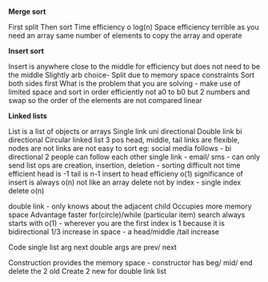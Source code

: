 __Merge sort__

First split
Then sort
Time efficiency o log(n)
Space efficiency terrible as you need an array same number of elements to copy the array and operate


__Insert sort__

Insert is anywhere close to the middle for efficiency but does not need to be the middle
Slightly arb choice- Split due to memory space constraints
Sort both sides first
What is the problem that you are solving - make use of limited space and sort in order efficiently
not a0 to b0 but 2 numbers and swap so the order of the elements are not compared linear 


__Linked lists__

List is a list of objects  or arrays
Single link uni directional
Double link bi directional
Circular linked list
3 pos head, middle, tail
links are flexible, nodes are not
links are not easy to sort
eg: social media follows - bi directional 2 people can follow each other
single link - email/ sms - can only send
list ops are creation, insertion, deletion - sorting difficult not time efficient
head is -1
tail is n-1
insert to head efficieny o(1)
significance of insert is always o(n)
not like an array delete not by index - single index delete o(n)

double link - only knows about the adjacent child
Occupies more memory space
Advantage faster
for(circle)/while (particular item)
search always starts with o(1) - wherever you are the first index is 1 because it is bidirectional
1/3 increase in space - a head/middle /tail increase

Code single list arg next
double args are prev/ next

Construction provides the memory space - constructor has beg/ mid/ end
delete the 2 old
Create 2 new for double link list